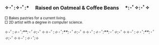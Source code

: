 ### ✧･ﾟ:✧･ﾟ:* 　Raised on Oatmeal & Coffee Beans　 *:･ﾟ✧:･ﾟ✧  
<sub> □ Bakes pastries for a current living.  
□ 2D artist with a degree in computer science. </sub>  <sub><br></br></sub>
✧･ﾟ:*✧･ﾟ:**:･ﾟ✧*:･ﾟ✧✧･ﾟ:*✧･ﾟ:**:･ﾟ✧*:･ﾟ✧✧･ﾟ:*✧･ﾟ:**:･ﾟ✧*:･ﾟ✧✧･ﾟ:*✧･ﾟ:**:･ﾟ✧*:･ﾟ✧✧･ﾟ:*✧･ﾟ:*✧

